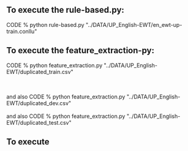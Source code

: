 ## To execute the rule-based.py:

CODE % python rule-based.py "../DATA/UP_English-EWT/en_ewt-up-train.conllu"

## To execute the feature_extraction-py:

CODE % python feature_extraction.py "../DATA/UP_English-EWT/duplicated_train.csv"





  <br /><br />and also
CODE % python feature_extraction.py "../DATA/UP_English-EWT/duplicated_dev.csv"
  <br /><br />and also
CODE % python feature_extraction.py "../DATA/UP_English-EWT/duplicated_test.csv"



## To execute 



